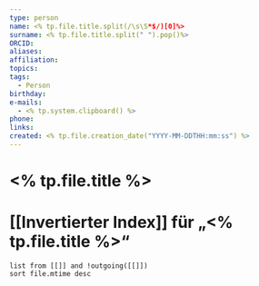 ```yaml
---
type: person
name: <% tp.file.title.split(/\s\S*$/)[0]%>
surname: <% tp.file.title.split(" ").pop()%>
ORCID: 
aliases: 
affiliation: 
topics: 
tags:
  - Person
birthday: 
e-mails:
  - <% tp.system.clipboard() %>
phone: 
links: 
created: <% tp.file.creation_date("YYYY-MM-DDTHH:mm:ss") %>
---
```

# <% tp.file.title %>



# [[Invertierter Index]] für „<% tp.file.title %>“

```dataview
list from [[]] and !outgoing([[]])
sort file.mtime desc
```

